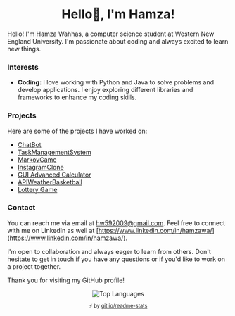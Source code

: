 <h1 align="center">Hello👋, I'm Hamza!</h1>

Hello! I'm Hamza Wahhas, a computer science student at Western New England University. I'm passionate about coding and always excited to learn new things.

### Interests

- **Coding:** I love working with Python and Java to solve problems and develop applications. I enjoy exploring different libraries and frameworks to enhance my coding skills.


### Projects

Here are some of the projects I have worked on:

- [ChatBot](https://github.com/Hamoozi/ChatBot)
- [TaskManagementSystem](https://github.com/Hamoozi/TaskManagementSystem)
- [MarkovGame](https://github.com/Hamoozi/MarkovGame)
- [InstagramClone](https://github.com/Hamoozi/InstagramClone)
- [GUI Advanced Calculator](https://github.com/Hamoozi/GUI-Advanced-Calculator)
- [APIWeatherBasketball](https://github.com/Hamoozi/APIWeatherBasketball)
- [Lottery Game](https://github.com/Hamoozi/LotteryGame)

### Contact

You can reach me via email at hw592009@gmail.com. Feel free to connect with me on LinkedIn as well at [https://www.linkedin.com/in/hamzawa/](https://www.linkedin.com/in/hamzawa/).

I'm open to collaboration and always eager to learn from others. Don't hesitate to get in touch if you have any questions or if you'd like to work on a project together.

Thank you for visiting my GitHub profile!

<div align="center">
  <div>
    <img align="center" src="https://github-readme-stats.vercel.app/api/top-langs/?username=Hamoozi&layout=compact&theme=radical&cache_seconds=300&hide_border=true&count_private=false" alt="Top Languages"/>
    </br>
    <sub><p align="center">⚡️ by <a target="_blank" href="https://git.io/readme-stats">git.io/readme-stats</a></p></sub>
  </div>
</div>
